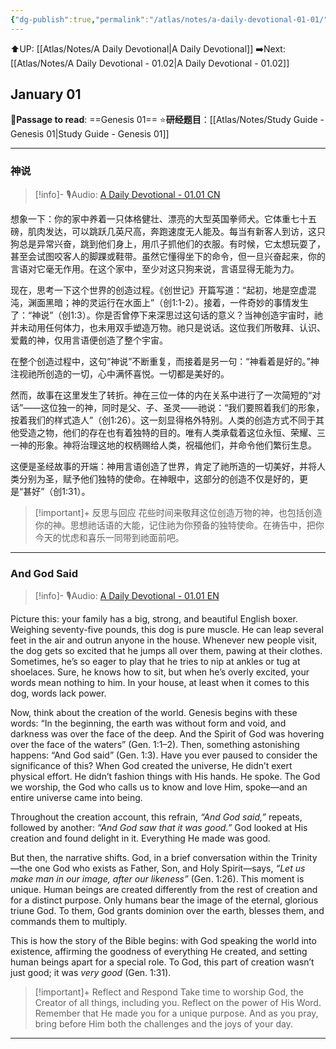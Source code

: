 ```yaml
---
{"dg-publish":true,"permalink":"/atlas/notes/a-daily-devotional-01-01/"}
---
```


⬆️UP: [[Atlas/Notes/A Daily Devotional\|A Daily Devotional]]
➡️Next: [[Atlas/Notes/A Daily Devotional - 01.02\|A Daily Devotional - 01.02]]
## January 01
📖**Passage to read**: ==Genesis 01==
⭐**研经题目**：[[Atlas/Notes/Study Guide - Genesis 01\|Study Guide - Genesis 01]]

---

### 神说

> [!info]- 🎙️Audio: [A Daily Devotional - 01.01 CN](https://drive.google.com/file/d/14UIK7yUFjOZ4L9TTVCrPqlfOPpyFIkRn/view?usp=drive_link)

想象一下：你的家中养着一只体格健壮、漂亮的大型英国拳师犬。它体重七十五磅，肌肉发达，可以跳跃几英尺高，奔跑速度无人能及。每当有新客人到访，这只狗总是异常兴奋，跳到他们身上，用爪子抓他们的衣服。有时候，它太想玩耍了，甚至会试图咬客人的脚踝或鞋带。虽然它懂得坐下的命令，但一旦兴奋起来，你的言语对它毫无作用。在这个家中，至少对这只狗来说，言语显得无能为力。

现在，思考一下这个世界的创造过程。《创世记》开篇写道：“起初，地是空虚混沌，渊面黑暗；神的灵运行在水面上”（创1:1-2）。接着，一件奇妙的事情发生了：“神说”（创1:3）。你是否曾停下来深思过这句话的意义？当神创造宇宙时，祂并未动用任何体力，也未用双手塑造万物。祂只是说话。这位我们所敬拜、认识、爱戴的神，仅用言语便创造了整个宇宙。

在整个创造过程中，这句“神说”不断重复，而接着是另一句：“神看着是好的。”神注视祂所创造的一切，心中满怀喜悦。一切都是美好的。

然而，故事在这里发生了转折。神在三位一体的内在关系中进行了一次简短的“对话”——这位独一的神，同时是父、子、圣灵——祂说：“我们要照着我们的形象，按着我们的样式造人”（创1:26）。这一刻显得格外特别。人类的创造方式不同于其他受造之物，他们的存在也有着独特的目的。唯有人类承载着这位永恒、荣耀、三一神的形象。神将治理这地的权柄赐给人类，祝福他们，并命令他们繁衍生息。

这便是圣经故事的开端：神用言语创造了世界，肯定了祂所造的一切美好，并将人类分别为圣，赋予他们独特的使命。在神眼中，这部分的创造不仅是好的，更是“甚好”（创1:31）。

> [!important]+ 反思与回应
> 花些时间来敬拜这位创造万物的神，也包括创造你的神。思想祂话语的大能，记住祂为你预备的独特使命。在祷告中，把你今天的忧虑和喜乐一同带到祂面前吧。

---
### And God Said

> [!info]- 🎙️Audio: [A Daily Devotional - 01.01 EN](https://drive.google.com/file/d/14l9VvlySWJMKvjhjpwjhY7BXWDrtQLJC/view?usp=drive_link)

Picture this: your family has a big, strong, and beautiful English boxer. Weighing seventy-five pounds, this dog is pure muscle. He can leap several feet in the air and outrun anyone in the house. Whenever new people visit, the dog gets so excited that he jumps all over them, pawing at their clothes. Sometimes, he’s so eager to play that he tries to nip at ankles or tug at shoelaces. Sure, he knows how to sit, but when he’s overly excited, your words mean nothing to him. In your house, at least when it comes to this dog, words lack power.

Now, think about the creation of the world. Genesis begins with these words: “In the beginning, the earth was without form and void, and darkness was over the face of the deep. And the Spirit of God was hovering over the face of the waters” (Gen. 1:1–2). Then, something astonishing happens: “And God said” (Gen. 1:3). Have you ever paused to consider the significance of this? When God created the universe, He didn’t exert physical effort. He didn’t fashion things with His hands. He spoke. The God we worship, the God who calls us to know and love Him, spoke—and an entire universe came into being.

Throughout the creation account, this refrain, _“And God said,”_ repeats, followed by another: _“And God saw that it was good.”_ God looked at His creation and found delight in it. Everything He made was good.

But then, the narrative shifts. God, in a brief conversation within the Trinity—the one God who exists as Father, Son, and Holy Spirit—says, _“Let us make man in our image, after our likeness”_ (Gen. 1:26). This moment is unique. Human beings are created differently from the rest of creation and for a distinct purpose. Only humans bear the image of the eternal, glorious triune God. To them, God grants dominion over the earth, blesses them, and commands them to multiply.

This is how the story of the Bible begins: with God speaking the world into existence, affirming the goodness of everything He created, and setting human beings apart for a special role. To God, this part of creation wasn’t just good; it was _very good_ (Gen. 1:31).

> [!important]+ Reflect and Respond
> Take time to worship God, the Creator of all things, including you. Reflect on the power of His Word. Remember that He made you for a unique purpose. And as you pray, bring before Him both the challenges and the joys of your day.

---
